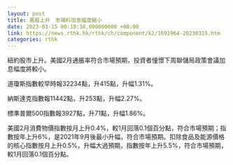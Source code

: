 ```yaml
---
layout: post
title: 美股上升　市場料加息幅度縮小
date: 2023-03-15 00:10:38.000000000 +08:00
link: https://news.rthk.hk/rthk/ch/component/k2/1691964-20230315.htm
categories: rthk
---
```


紐約股市上升。美國2月通脹率符合市場預期，投資者憧憬下周聯儲局政策會議加息幅度將較小。

道瓊斯指數較早時報32234點，升415點，升幅1.31%。

納斯達克指數報11442點，升253點，升幅2.27%。

標準普爾500指數報3927點，升71點，升幅1.86%。

美國2月消費物價指數按月上升0.4%，較1月回落0.1個百分點，符合市場預期；指數按年上升6%，是2021年9月後最小升幅，符合市場預期。扣除食品及能源價格的核心指數按月上升0.5%，升幅大過預期，指數按年上升5.5%，符合市場預期，較1月回落0.1個百分點。
